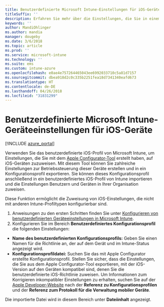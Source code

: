 ```yaml
---
title: Benutzerdefinierte Microsoft Intune-Einstellungen für iOS-Geräte
titleSuffix: ''
description: Erfahren Sie mehr über die Einstellungen, die Sie in einem benutzerdefinierten iOS-Profil in Microsoft Intune verwenden können.
keywords: ''
author: MandiOhlinger
ms.author: mandia
manager: dougeby
ms.date: 3/6/2018
ms.topic: article
ms.prod: ''
ms.service: microsoft-intune
ms.technology: ''
ms.suite: ems
ms.custom: intune-azure
ms.openlocfilehash: e0ae4e757264465043ee6992033710c5a81d7157
ms.sourcegitcommit: dbea918d2c0c335b2251fea18d7341340eafd673
ms.translationtype: HT
ms.contentlocale: de-DE
ms.lasthandoff: 04/26/2018
ms.locfileid: "31831299"
---
```

# <a name="microsoft-intune-custom-device-settings-for-devices-running-ios"></a>Benutzerdefinierte Microsoft Intune-Geräteeinstellungen für iOS-Geräte

[!INCLUDE [azure_portal](./includes/azure_portal.md)]

Verwenden Sie das benutzerdefinierte iOS-Profil von Microsoft Intune, um Einstellungen, die Sie mit dem [Apple Configurator-Tool](https://itunes.apple.com/app/apple-configurator-2/id1037126344?mt=12) erstellt haben, auf iOS-Geräten zuzuweisen. Mit diesem Tool können Sie zahlreiche Einstellungen zur Betriebssteuerung dieser Geräte erstellen und in ein Konfigurationsprofil exportieren. Sie können dieses Konfigurationsprofil anschließend in ein benutzerdefiniertes iOS-Profil von Intune importieren und die Einstellungen Benutzern und Geräten in Ihrer Organisation zuweisen.

Diese Funktion ermöglicht die Zuweisung von iOS-Einstellungen, die nicht mit anderen Intune-Profiltypen konfigurierbar sind.


1. Anweisungen zu den ersten Schritten finden Sie unter [Konfigurieren von benutzerdefinierten Geräteeinstellungen in Microsoft Intune](custom-settings-configure.md).
2. Konfigurieren Sie im Bereich **Benutzerdefiniertes Konfigurationsprofil** die folgenden Einstellungen:

- **Name des benutzerdefinierten Konfigurationsprofils:** Geben Sie einen Namen für die Richtlinie an, der auf dem Gerät und im Intune-Status angezeigt wird.
- **Konfigurationsprofildatei:** Suchen Sie das mit Apple Configurator erstellte Konfigurationsprofil.
Stellen Sie sicher, dass die Einstellungen, die Sie aus dem Apple Configurator-Tool exportieren, mit der iOS-Version auf den Geräten kompatibel sind, denen Sie die benutzerdefinierte iOS-Richtlinie zuweisen. Um Informationen zum Korrigieren inkompatibler Einstellungen zu erhalten, suchen Sie auf der [Apple Developer-Website](https://developer.apple.com/) nach der **Referenz zu Konfigurationsprofilen** und der **Referenz zum Protokoll für die Verwaltung mobiler Geräte**.

Die importierte Datei wird in diesem Bereich unter **Dateiinhalt** angezeigt.
